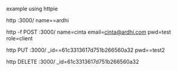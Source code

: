 example using httpie

http :3000/ name==ardhi

http -f POST :3000/ name=cinta email=cinta@ardhi.com pwd=test role=client

http PUT :3000/ _id==61c3313617d751b266560a32 pwd==test2

http DELETE :3000/ _id=61c3313617d751b266560a32